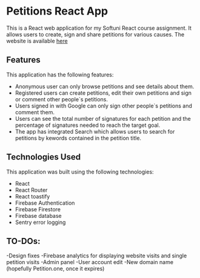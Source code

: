 # Petitions React App

This is a React web application for my Softuni React course assignment. It allows users to create, sign and share petitions for various causes. 
The website is available [here](https://petitions.vutov.org/)


## Features

This application has the following features:

- Anonymous user can only browse petitions and see details about them.
- Registered users can create petitions, edit their own petitions and sign or comment other people`s petitions.
- Users signed in with Google can only sign other people`s petitions and comment them.
- Users can see the total number of signatures for each petition and the percentage of signatures needed to reach the target goal.
- The app has integrated Search which allows users to search for petitions by kewords contained in the petition title.


## Technologies Used

This application was built using the following technologies:

- React
- React Router
- React toastify
- Firebase Authentication
- Firebase Firestore
- Firebase database
- Sentry error logging


## TO-DOs:

-Design fixes 
-Firebase analytics for displaying website visits and single petition visits
-Admin panel
-User account edit
-New domain name (hopefully Petition.one, once it expires)


